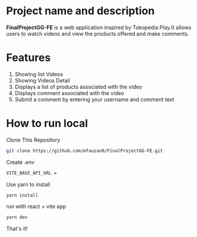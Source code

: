 # Project name and description
**FinalProjectGG-FE** is a web application inspired by Tokopedia Play.It allows users to watch videos and view the products offered and make comments.
# Features
1. Showing list Videos
2. Showing Videos Detail
3. Displays a list of products associated with the video 
4. Displays comment associated with the video
5. Submit a comment by entering your username and comment text
# How to run local

Clone This Repository
```bash
git clone https://github.com/mfauzan8/FinalProjectGG-FE.git
```
Create .env
```bash
VITE_BASE_API_URL = 
```
Use yarn to install
 ```bash
 yarn install
```
run with react + vite app
```bash
yarn dev
```
That's it!
